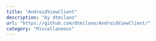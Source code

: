 ```yaml
---
title: "AndroidViewClient"
description: "by dtmilano"
url: "https://github.com/dtmilano/AndroidViewClient/"
category: "Miscellaneous"
---
```

